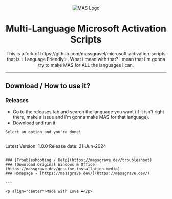 <p align="center"><img src="https://massgrave.dev/img/logo_small.png" alt="MAS Logo"></p>

<h1 align="center">Multi-Language Microsoft Activation Scripts</h1>

<p align="center">This is a fork of https://github.com/massgravel/microsoft-activation-scripts that is ✨️Language Friendly✨️. What i mean with that? I mean that i'm gonna try to make MAS for ALL the languages i can.</p>

 
</p>

<hr>

## Download / How to use it?

### Releases

-   Go to the releases tab and search the language you want (if it isn't right there, make a issue and i'm gonna make MAS for that language).
-   Download and run it  
```
Select an option and you're done!  


```
Latest Version: 1.0.0
Release date: 21-Jun-2024
```

### [Troubleshooting / Help](https://massgrave.dev/troubleshoot)
### [Download Original Windows & Office](https://massgrave.dev/genuine-installation-media)
### Homepage - [https://massgrave.dev/](https://massgrave.dev/)

---

<p align="center">Made with Love ❤️</p>
